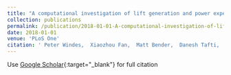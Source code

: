 ```yaml
---
title: "A computational investigation of lift generation and power expenditure of Pratt’s roundleaf bat (Hipposideros pratti) in forward flight"
collection: publications
permalink: /publication/2018-01-01-A-computational-investigation-of-lift-generation-and-power-expenditure-of-Pratts-roundleaf-bat-Hipposideros-pratti-in-forward-flight
date: 2018-01-01
venue: 'PLoS One'
citation: ' Peter Windes,  Xiaozhou Fan,  Matt Bender,  Danesh Tafti,  Rolf Muller;A computational investigation of lift generation and power expenditure of Pratt’s roundleaf bat (Hipposideros pratti) in forward flight.; PLoS One, 2018.'
---
```

Use [Google Scholar](https://scholar.google.com/scholar?q=A+computational+investigation+of+lift+generation+and+power+expenditure+of+Pratt’s+roundleaf+bat+(Hipposideros+pratti)+in+forward+flight){:target="_blank"} for full citation
